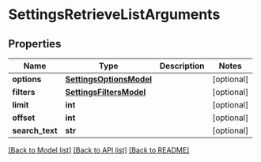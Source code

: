 # SettingsRetrieveListArguments

## Properties
Name | Type | Description | Notes
------------ | ------------- | ------------- | -------------
**options** | [**SettingsOptionsModel**](SettingsOptionsModel.md) |  | [optional] 
**filters** | [**SettingsFiltersModel**](SettingsFiltersModel.md) |  | [optional] 
**limit** | **int** |  | [optional] 
**offset** | **int** |  | [optional] 
**search_text** | **str** |  | [optional] 

[[Back to Model list]](../README.md#documentation-for-models) [[Back to API list]](../README.md#documentation-for-api-endpoints) [[Back to README]](../README.md)


